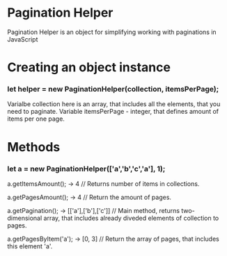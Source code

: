 # Pagination Helper
Pagination Helper is an object for simplifying working with paginations in JavaScript

# Creating an object instance

### let helper = new PaginationHelper(collection, itemsPerPage);

Varialbe collection here is an array, that includes all the elements, that you need to paginate.
Variable itemsPerPage - integer, that defines amount of items per one page.

# Methods

### let a = new PaginationHelper(['a','b','c','a'], 1);

a.getItemsAmount(); -> 4 // Returns number of items in collections.

a.getPagesAmount(); -> 4 // Return the amount of pages.

a.getPagination(); -> [['a'],['b'],['c']] // Main method, returns two-dimensional array, that includes already diveded elements of collection to pages.

a.getPagesByItem('a'); -> [0, 3] // Return the array of pages, that includes this element 'a'.
